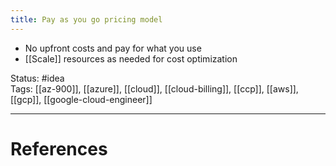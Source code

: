 ```yaml
---
title: Pay as you go pricing model
---
```

- ﻿﻿No upfront costs and pay for what you use
- ﻿﻿[[Scale]] resources as needed for cost optimization

Status: #idea  
Tags: [[az-900]], [[azure]], [[cloud]], [[cloud-billing]], [[ccp]], [[aws]], [[gcp]], [[google-cloud-engineer]]

---
# References